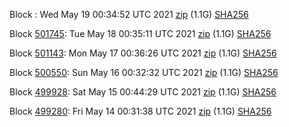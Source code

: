 Block [](https://testnet-insight.dashevo.org/insight/block/): Wed May 19 00:34:52 UTC 2021 [zip](https://dash-bootstrap.ams3.digitaloceanspaces.com/testnet/2021-05-19/bootstrap.dat.zip) (1.1G) [SHA256](https://dash-bootstrap.ams3.digitaloceanspaces.com/testnet/2021-05-19/sha256.txt)

Block [501745](https://testnet-insight.dashevo.org/insight/block/000000e72d0a8036c3827230f73eb18676bb0056c9bc9a43fc60b2eed38de166): Tue May 18 00:35:11 UTC 2021 [zip](https://dash-bootstrap.ams3.digitaloceanspaces.com/testnet/2021-05-18/bootstrap.dat.zip) (1.1G) [SHA256](https://dash-bootstrap.ams3.digitaloceanspaces.com/testnet/2021-05-18/sha256.txt)

Block [501143](https://testnet-insight.dashevo.org/insight/block/00000006fdb065193812604e4ffbd6d8378f6b59365e50f2cbad6eae098352b0): Mon May 17 00:36:26 UTC 2021 [zip](https://dash-bootstrap.ams3.digitaloceanspaces.com/testnet/2021-05-17/bootstrap.dat.zip) (1.1G) [SHA256](https://dash-bootstrap.ams3.digitaloceanspaces.com/testnet/2021-05-17/sha256.txt)

Block [500550](https://testnet-insight.dashevo.org/insight/block/00000ca555693f1d9b8c7d421a92ee10f359aac7793699b89ac59d788b0bb910): Sun May 16 00:32:32 UTC 2021 [zip](https://dash-bootstrap.ams3.digitaloceanspaces.com/testnet/2021-05-16/bootstrap.dat.zip) (1.1G) [SHA256](https://dash-bootstrap.ams3.digitaloceanspaces.com/testnet/2021-05-16/sha256.txt)

Block [499928](https://testnet-insight.dashevo.org/insight/block/0000009aa7279098a8da3bc69a1953b12de6994b4d5b00e53a9175300d6f062a): Sat May 15 00:44:29 UTC 2021 [zip](https://dash-bootstrap.ams3.digitaloceanspaces.com/testnet/2021-05-15/bootstrap.dat.zip) (1.1G) [SHA256](https://dash-bootstrap.ams3.digitaloceanspaces.com/testnet/2021-05-15/sha256.txt)

Block [499280](https://testnet-insight.dashevo.org/insight/block/0000016d99c14d6c5593accbded2e99452407a4544ce53ac9544f781aea26f65): Fri May 14 00:31:38 UTC 2021 [zip](https://dash-bootstrap.ams3.digitaloceanspaces.com/testnet/2021-05-14/bootstrap.dat.zip) (1.1G) [SHA256](https://dash-bootstrap.ams3.digitaloceanspaces.com/testnet/2021-05-14/sha256.txt)

